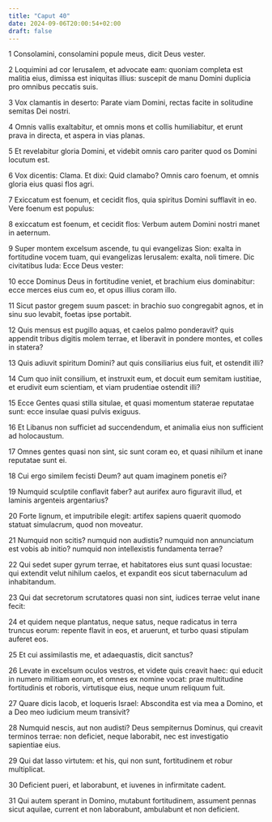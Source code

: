```yaml
---
title: "Caput 40"
date: 2024-09-06T20:00:54+02:00
draft: false
---
```



1 Consolamini, consolamini popule meus, dicit Deus vester.

2 Loquimini ad cor Ierusalem, et advocate eam: quoniam completa est malitia eius, dimissa est iniquitas illius: suscepit de manu Domini duplicia pro omnibus peccatis suis.

3 Vox clamantis in deserto: Parate viam Domini, rectas facite in solitudine semitas Dei nostri.

4 Omnis vallis exaltabitur, et omnis mons et collis humiliabitur, et erunt prava in directa, et aspera in vias planas.

5 Et revelabitur gloria Domini, et videbit omnis caro pariter quod os Domini locutum est.

6 Vox dicentis: Clama. Et dixi: Quid clamabo? Omnis caro foenum, et omnis gloria eius quasi flos agri.

7 Exiccatum est foenum, et cecidit flos, quia spiritus Domini sufflavit in eo. Vere foenum est populus:

8 exiccatum est foenum, et cecidit flos: Verbum autem Domini nostri manet in aeternum.

9 Super montem excelsum ascende, tu qui evangelizas Sion: exalta in fortitudine vocem tuam, qui evangelizas Ierusalem: exalta, noli timere. Dic civitatibus Iuda: Ecce Deus vester:

10 ecce Dominus Deus in fortitudine veniet, et brachium eius dominabitur: ecce merces eius cum eo, et opus illius coram illo.

11 Sicut pastor gregem suum pascet: in brachio suo congregabit agnos, et in sinu suo levabit, foetas ipse portabit.

12 Quis mensus est pugillo aquas, et caelos palmo ponderavit? quis appendit tribus digitis molem terrae, et liberavit in pondere montes, et colles in statera?

13 Quis adiuvit spiritum Domini? aut quis consiliarius eius fuit, et ostendit illi?

14 Cum quo iniit consilium, et instruxit eum, et docuit eum semitam iustitiae, et erudivit eum scientiam, et viam prudentiae ostendit illi?

15 Ecce Gentes quasi stilla situlae, et quasi momentum staterae reputatae sunt: ecce insulae quasi pulvis exiguus.

16 Et Libanus non sufficiet ad succendendum, et animalia eius non sufficient ad holocaustum.

17 Omnes gentes quasi non sint, sic sunt coram eo, et quasi nihilum et inane reputatae sunt ei.

18 Cui ergo similem fecisti Deum? aut quam imaginem ponetis ei?

19 Numquid sculptile conflavit faber? aut aurifex auro figuravit illud, et laminis argenteis argentarius?

20 Forte lignum, et imputribile elegit: artifex sapiens quaerit quomodo statuat simulacrum, quod non moveatur.

21 Numquid non scitis? numquid non audistis? numquid non annunciatum est vobis ab initio? numquid non intellexistis fundamenta terrae?

22 Qui sedet super gyrum terrae, et habitatores eius sunt quasi locustae: qui extendit velut nihilum caelos, et expandit eos sicut tabernaculum ad inhabitandum.

23 Qui dat secretorum scrutatores quasi non sint, iudices terrae velut inane fecit:

24 et quidem neque plantatus, neque satus, neque radicatus in terra truncus eorum: repente flavit in eos, et aruerunt, et turbo quasi stipulam auferet eos.

25 Et cui assimilastis me, et adaequastis, dicit sanctus?

26 Levate in excelsum oculos vestros, et videte quis creavit haec: qui educit in numero militiam eorum, et omnes ex nomine vocat: prae multitudine fortitudinis et roboris, virtutisque eius, neque unum reliquum fuit.

27 Quare dicis Iacob, et loqueris Israel: Abscondita est via mea a Domino, et a Deo meo iudicium meum transivit?

28 Numquid nescis, aut non audisti? Deus sempiternus Dominus, qui creavit terminos terrae: non deficiet, neque laborabit, nec est investigatio sapientiae eius.

29 Qui dat lasso virtutem: et his, qui non sunt, fortitudinem et robur multiplicat.

30 Deficient pueri, et laborabunt, et iuvenes in infirmitate cadent.

31 Qui autem sperant in Domino, mutabunt fortitudinem, assument pennas sicut aquilae, current et non laborabunt, ambulabunt et non deficient.

